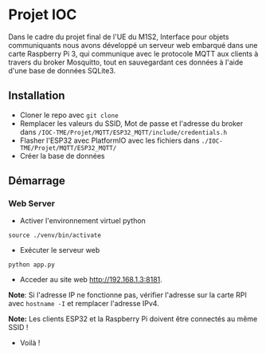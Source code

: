 # Projet IOC

Dans le cadre du projet final de l'UE du M1S2, Interface pour objets communiquants nous avons développé un serveur web embarqué dans une carte Raspberry Pi 3, qui communique avec le protocole MQTT aux clients à travers du broker Mosquitto, tout en sauvegardant ces données à l'aide d'une base de données SQLite3.

## Installation

- Cloner le repo avec `git clone`
- Remplacer les valeurs du SSID, Mot de passe et l'adresse du broker dans `/IOC-TME/Projet/MQTT/ESP32_MQTT/include/credentials.h`
- Flasher l'ESP32 avec PlatformIO avec les fichiers dans `./IOC-TME/Projet/MQTT/ESP32_MQTT/`
- Créer la base de données

## Démarrage

### Web Server

- Activer l'environnement virtuel python

```shell
source ./venv/bin/activate
```

- Exécuter le serveur web

```shell
python app.py
```

- Acceder au site web <http://192.168.1.3:8181>.

**Note**: Si l'adresse IP ne fonctionne pas, vérifier l'adresse sur la carte RPI avec `hostname -I` et remplacer l'adresse IPv4.

**Note:** Les clients ESP32 et la Raspberry Pi doivent être connectés au même SSID !

- Voilà !

